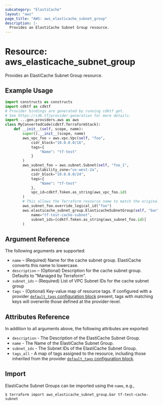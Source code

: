 ```yaml
---
subcategory: "ElastiCache"
layout: "aws"
page_title: "AWS: aws_elasticache_subnet_group"
description: |-
  Provides an ElastiCache Subnet Group resource.
---
```


# Resource: aws_elasticache_subnet_group

Provides an ElastiCache Subnet Group resource.

## Example Usage

```python
import constructs as constructs
import cdktf as cdktf
# Provider bindings are generated by running cdktf get.
# See https://cdk.tf/provider-generation for more details.
import ...gen.providers.aws as aws
class MyConvertedCode(cdktf.TerraformStack):
    def __init__(self, scope, name):
        super().__init__(scope, name)
        aws_vpc_foo = aws.vpc.Vpc(self, "foo",
            cidr_block="10.0.0.0/16",
            tags={
                "Name": "tf-test"
            }
        )
        aws_subnet_foo = aws.subnet.Subnet(self, "foo_1",
            availability_zone="us-west-2a",
            cidr_block="10.0.0.0/24",
            tags={
                "Name": "tf-test"
            },
            vpc_id=cdktf.Token.as_string(aws_vpc_foo.id)
        )
        # This allows the Terraform resource name to match the original name. You can remove the call if you don't need them to match.
        aws_subnet_foo.override_logical_id("foo")
        aws.elasticache_subnet_group.ElasticacheSubnetGroup(self, "bar",
            name="tf-test-cache-subnet",
            subnet_ids=[cdktf.Token.as_string(aws_subnet_foo.id)]
        )
```

## Argument Reference

The following arguments are supported:

* `name` – (Required) Name for the cache subnet group. ElastiCache converts this name to lowercase.
* `description` – (Optional) Description for the cache subnet group. Defaults to "Managed by Terraform".
* `subnet_ids` – (Required) List of VPC Subnet IDs for the cache subnet group
* `tags` - (Optional) Key-value map of resource tags. If configured with a provider [`default_tags` configuration block](https://registry.terraform.io/providers/hashicorp/aws/latest/docs#default_tags-configuration-block) present, tags with matching keys will overwrite those defined at the provider-level.

## Attributes Reference

In addition to all arguments above, the following attributes are exported:

* `description` - The Description of the ElastiCache Subnet Group.
* `name` - The Name of the ElastiCache Subnet Group.
* `subnet_ids` - The Subnet IDs of the ElastiCache Subnet Group.
* `tags_all` - A map of tags assigned to the resource, including those inherited from the provider [`default_tags` configuration block](https://registry.terraform.io/providers/hashicorp/aws/latest/docs#default_tags-configuration-block).

## Import

ElastiCache Subnet Groups can be imported using the `name`, e.g.,

```
$ terraform import aws_elasticache_subnet_group.bar tf-test-cache-subnet
```

<!-- cache-key: cdktf-0.17.0-pre.15 input-11fbb6c8617be23cee44489bcfca0e8b12fe5f934f32b06cb52b64c5f8697b71 -->